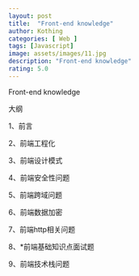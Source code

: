 ```yaml
---
layout: post
title:  "Front-end knowledge"
author: Kothing
categories: [ Web ]
tags: [Javascript]
image: assets/images/11.jpg
description: "Front-end knowledge"
rating: 5.0
---
```


Front-end knowledge

大纲

 

1、前言

 

2、前端工程化

 

3、前端设计模式

 

4、前端安全性问题

 

5、前端跨域问题

 

6、前端数据加密

 

7、前端http相关问题

 

8、*前端基础知识点面试题

 

9、前端技术栈问题
